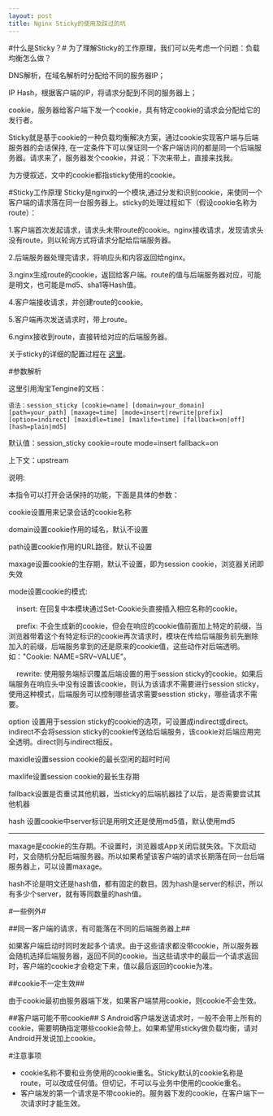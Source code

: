 ```yaml
---
layout: post
title: Nginx Sticky的使用及踩过的坑
---
```

#什么是Sticky？#
为了理解Sticky的工作原理，我们可以先考虑一个问题：负载均衡怎么做？

DNS解析，在域名解析时分配给不同的服务器IP；

IP Hash，根据客户端的IP，将请求分配到不同的服务器上；

cookie，服务器给客户端下发一个cookie，具有特定cookie的请求会分配给它的发行者。

Sticky就是基于cookie的一种负载均衡解决方案，通过cookie实现客户端与后端服务器的会话保持, 在一定条件下可以保证同一个客户端访问的都是同一个后端服务器。请求来了，服务器发个cookie，并说：下次来带上，直接来找我。

为方便叙述，文中的cookie都指sticky使用的cookie。

#Sticky工作原理
Sticky是nginx的一个模块,通过分发和识别cookie，来使同一个客户端的请求落在同一台服务器上。sticky的处理过程如下（假设cookie名称为route）：

1.客户端首次发起请求，请求头未带route的cookie。nginx接收请求，发现请求头没有route，则以轮询方式将请求分配给后端服务器。

2.后端服务器处理完请求，将响应头和内容返回给nginx。

3.nginx生成route的cookie，返回给客户端。route的值与后端服务器对应，可能是明文，也可能是md5、sha1等Hash值。

4.客户端接收请求，并创建route的cookie。

5.客户端再次发送请求时，带上route。

6.nginx接收到route，直接转给对应的后端服务器。

关于sticky的详细的配置过程在
[这里](http://nginx.org/en/docs/http/ngx_http_upstream_module.html#sticky "nginx sticky详细配置")。

#参数解析

这里引用淘宝Tengine的文档：


    语法：session_sticky [cookie=name] [domain=your_domain] [path=your_path] [maxage=time] [mode=insert|rewrite|prefix] [option=indirect] [maxidle=time] [maxlife=time] [fallback=on|off] [hash=plain|md5]

默认值：session_sticky cookie=route mode=insert fallback=on

上下文：upstream

说明:

本指令可以打开会话保持的功能，下面是具体的参数：

cookie设置用来记录会话的cookie名称

domain设置cookie作用的域名，默认不设置

path设置cookie作用的URL路径，默认不设置

maxage设置cookie的生存期，默认不设置，即为session cookie，浏览器关闭即失效

mode设置cookie的模式:       

&nbsp;&nbsp;&nbsp;&nbsp;insert: 在回复中本模块通过Set-Cookie头直接插入相应名称的cookie。

&nbsp;&nbsp;&nbsp;&nbsp;prefix: 不会生成新的cookie，但会在响应的cookie值前面加上特定的前缀，当浏览器带着这个有特定标识的cookie再次请求时，模块在传给后端服务前先删除加入的前缀，后端服务拿到的还是原来的cookie值，这些动作对后端透明。如："Cookie: NAME=SRV~VALUE"。

&nbsp;&nbsp;&nbsp;&nbsp;rewrite: 使用服务端标识覆盖后端设置的用于session sticky的cookie。如果后端服务在响应头中没有设置该cookie，则认为该请求不需要进行session sticky，使用这种模式，后端服务可以控制哪些请求需要sesstion sticky，哪些请求不需要。

option 设置用于session sticky的cookie的选项，可设置成indirect或direct。indirect不会将session sticky的cookie传送给后端服务，该cookie对后端应用完全透明。direct则与indirect相反。

maxidle设置session cookie的最长空闲的超时时间

maxlife设置session cookie的最长生存期 

fallback设置是否重试其他机器，当sticky的后端机器挂了以后，是否需要尝试其他机器

hash 设置cookie中server标识是用明文还是使用md5值，默认使用md5

<hr/>

maxage是cookie的生存期。不设置时，浏览器或App关闭后就失效。下次启动时，又会随机分配后端服务器。所以如果希望该客户端的请求长期落在同一台后端服务器上，可以设置maxage。

hash不论是明文还是hash值，都有固定的数目。因为hash是server的标识，所以有多少个server，就有等同数量的hash值。

#一些例外#

##同一客户端的请求，有可能落在不同的后端服务器上##

如果客户端启动时同时发起多个请求。由于这些请求都没带cookie，所以服务器会随机选择后端服务器，返回不同的cookie。当这些请求中的最后一个请求返回时，客户端的cookie才会稳定下来，值以最后返回的cookie为准。

##cookie不一定生效##

由于cookie最初由服务器端下发，如果客户端禁用cookie，则cookie不会生效。

##客户端可能不带cookie##
S
Android客户端发送请求时，一般不会带上所有的cookie，需要明确指定哪些cookie会带上。如果希望用sticky做负载均衡，请对Android开发说加上cookie。

#注意事项
* cookie名称不要和业务使用的cookie重名。Sticky默认的cookie名称是route，可以改成任何值。但切记，不可以与业务中使用的cookie重名。
* 客户端发的第一个请求是不带cookie的。服务器下发的cookie，在客户端下一次请求时才能生效。